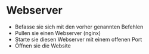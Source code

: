 # Webserver

- Befasse sie sich mit den vorher genannten Befehlen
- Pullen sie einen Webserver (nginx)
- Starte sie diesen Webserver mit einem offenen Port
- Öffnen sie die Website
